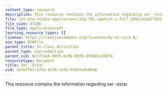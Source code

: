```yaml
---
content_type: resource
description: This resource contains the information regarding ser -estar.
file: /ol-ocw-studio-app/courses/21g-701-spanish-i-fall-2003/a1abff632f63dcd0cb3a5b4d3edc8ba8_MIT21G_701F03_22serestar.pdf
file_size: 87206
file_type: application/pdf
learning_resource_types: []
license: https://creativecommons.org/licenses/by-nc-sa/4.0/
ocw_type: OCWFile
parent_title: In-class Activities
parent_type: CourseSection
parent_uid: 0cc77aeb-9d79-6c9b-9939-d35082c099f4
resourcetype: Document
title: Ser -Estar
uid: a1abff63-2f63-dcd0-cb3a-5b4d3edc8ba8
---
```

This resource contains the information regarding ser -estar.